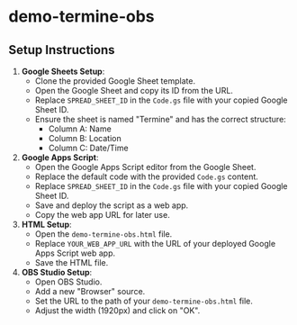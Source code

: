 # demo-termine-obs

## Setup Instructions
1. **Google Sheets Setup**:
   - Clone the provided Google Sheet template.
   - Open the Google Sheet and copy its ID from the URL.
   - Replace `SPREAD_SHEET_ID` in the `Code.gs` file with your copied Google Sheet ID.
   - Ensure the sheet is named "Termine" and has the correct structure:
     - Column A: Name
     - Column B: Location
     - Column C: Date/Time
2. **Google Apps Script**:
   - Open the Google Apps Script editor from the Google Sheet.
   - Replace the default code with the provided `Code.gs` content.
   - Replace `SPREAD_SHEET_ID` in the `Code.gs` file with your copied Google Sheet ID.
   - Save and deploy the script as a web app.
   - Copy the web app URL for later use.
3. **HTML Setup**:
   - Open the `demo-termine-obs.html` file.
   - Replace `YOUR_WEB_APP_URL` with the URL of your deployed Google Apps Script web app.   
   - Save the HTML file.
4. **OBS Studio Setup**:
   - Open OBS Studio.
   - Add a new "Browser" source.
   - Set the URL to the path of your `demo-termine-obs.html` file.
   - Adjust the width (1920px) and click on "OK".
